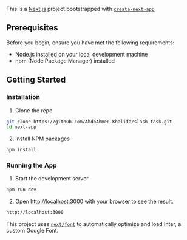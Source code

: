 This is a [Next.js](https://nextjs.org/) project bootstrapped with [`create-next-app`](https://github.com/vercel/next.js/tree/canary/packages/create-next-app).

## Prerequisites
Before you begin, ensure you have met the following requirements:
- Node.js installed on your local development machine
- npm (Node Package Manager) installed

## Getting Started

### Installation
1. Clone the repo
```sh
git clone https://github.com/AbdoAhmed-Khalifa/slash-task.git
cd next-app
 ```
2. Install NPM packages
```sh
npm install
```
### Running the App
1. Start the development server
```sh
npm run dev
```
2. Open [http://localhost:3000](http://localhost:3000) with your browser to see the result.
```sh
http://localhost:3000
```

This project uses [`next/font`](https://nextjs.org/docs/basic-features/font-optimization) to automatically optimize and load Inter, a custom Google Font.

